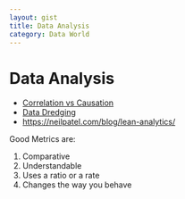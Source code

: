 ```yaml
---
layout: gist
title: Data Analysis
category: Data World
---
```


# Data Analysis


- [Correlation vs Causation](https://www.youtube.com/watch?v=VMUQSMFGBDo)
- [Data Dredging](https://en.wikipedia.org/wiki/Data_dredging)
- <https://neilpatel.com/blog/lean-analytics/>


Good Metrics are:
1. Comparative
2. Understandable
3. Uses a ratio or a rate
4. Changes the way you behave
